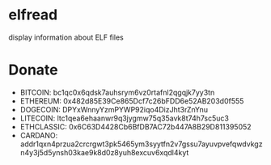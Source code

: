 # elfread
display information about ELF files

# Donate 
* BITCOIN:          bc1qc0x6qdsk7auhsrym6vz0rtafnl2qgqjk7yy3tn
* ETHEREUM:         0x482d85E39Ce865Dcf7c26bFDD6e52AB203d0f555
* DOGECOIN:         DPYxWnnyYzmPYWP92iqo4DizJht3rZnYnu
* LITECOIN:         ltc1qea6ehaanwr9q3jygmw75q35avk8t74h7sc5uc3
* ETHCLASSIC:       0x6C63D4428Cb6BfDB7AC72b447A8B29D811395052
* CARDANO:          addr1qxn4przua2crcrgwt3pk5465ym3syytfn2v7gssu7ayuvpvefqwdvkgzn4y3j5d5ynsh03kae9k8d0z8yuh8excuv6xqdl4kyt
